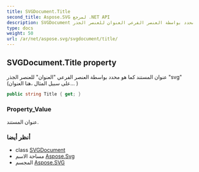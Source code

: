 ```yaml
---
title: SVGDocument.Title
second_title: Aspose.SVG لمرجع .NET API
description: SVGDocument ملكية. عنوان المستند كما هو محدد بواسطة العنصر الفرعي العنوان للعنصر الجذر svg على سبيل المثال هنا العنوان... 
type: docs
weight: 50
url: /ar/net/aspose.svg/svgdocument/title/
---
```

## SVGDocument.Title property

عنوان المستند كما هو محدد بواسطة العنصر الفرعي "العنوان" للعنصر الجذر "svg" (على سبيل المثال ،هنا العنوان... )

```csharp
public string Title { get; }
```

### Property_Value

عنوان المستند.

### أنظر أيضا

* class [SVGDocument](../)
* مساحة الاسم [Aspose.Svg](../../svgdocument/)
* المجسم [Aspose.SVG](../../../)


